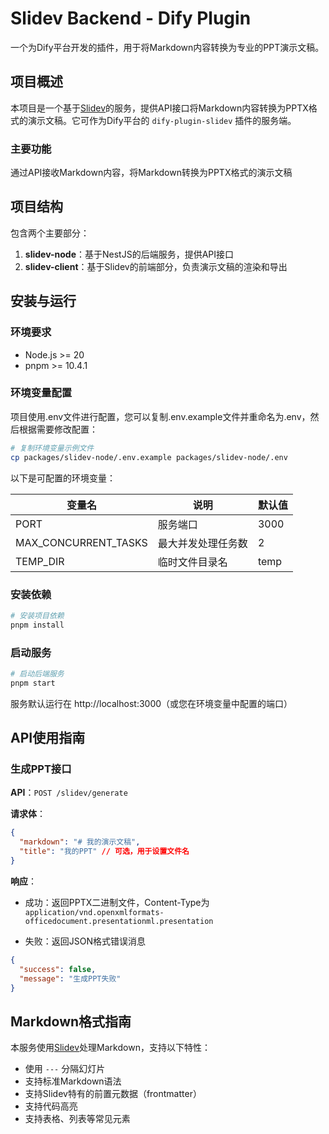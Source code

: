 # Slidev Backend - Dify Plugin

一个为Dify平台开发的插件，用于将Markdown内容转换为专业的PPT演示文稿。

## 项目概述

本项目是一个基于[Slidev](https://cn.sli.dev/guide/)的服务，提供API接口将Markdown内容转换为PPTX格式的演示文稿。它可作为Dify平台的 `dify-plugin-slidev` 插件的服务端。

### 主要功能

通过API接收Markdown内容，将Markdown转换为PPTX格式的演示文稿

## 项目结构

包含两个主要部分：

1. **slidev-node**：基于NestJS的后端服务，提供API接口
2. **slidev-client**：基于Slidev的前端部分，负责演示文稿的渲染和导出

## 安装与运行

### 环境要求

- Node.js >= 20
- pnpm >= 10.4.1

### 环境变量配置

项目使用.env文件进行配置，您可以复制.env.example文件并重命名为.env，然后根据需要修改配置：

```bash
# 复制环境变量示例文件
cp packages/slidev-node/.env.example packages/slidev-node/.env
```

以下是可配置的环境变量：

| 变量名 | 说明 | 默认值 |
| --- | --- | --- |
| PORT | 服务端口 | 3000 |
| MAX_CONCURRENT_TASKS | 最大并发处理任务数 | 2 |
| TEMP_DIR | 临时文件目录名 | temp |

### 安装依赖

```bash
# 安装项目依赖
pnpm install
```

### 启动服务

```bash
# 启动后端服务
pnpm start
```

服务默认运行在 http://localhost:3000（或您在环境变量中配置的端口）

## API使用指南

### 生成PPT接口

**API**：`POST /slidev/generate`

**请求体**：

```json
{
  "markdown": "# 我的演示文稿",
  "title": "我的PPT" // 可选，用于设置文件名
}
```

**响应**：

- 成功：返回PPTX二进制文件，Content-Type为`application/vnd.openxmlformats-officedocument.presentationml.presentation`

- 失败：返回JSON格式错误消息
```json
{
  "success": false,
  "message": "生成PPT失败"
}
```

## Markdown格式指南

本服务使用[Slidev](https://cn.sli.dev/guide/)处理Markdown，支持以下特性：

- 使用 `---` 分隔幻灯片
- 支持标准Markdown语法
- 支持Slidev特有的前置元数据（frontmatter）
- 支持代码高亮
- 支持表格、列表等常见元素
